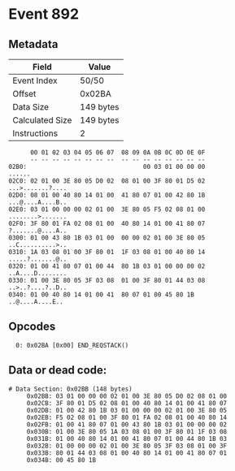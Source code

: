 # Event 892

## Metadata

| Field           | Value     |
|-----------------|-----------|
| Event Index     | 50/50     |
| Offset          | 0x02BA    |
| Data Size       | 149 bytes |
| Calculated Size | 149 bytes |
| Instructions    | 2         |

```
      00 01 02 03 04 05 06 07  08 09 0A 0B 0C 0D 0E 0F
      -- -- -- -- -- -- -- --  -- -- -- -- -- -- -- --
02B0:                                00 03 01 00 00 00            ......
02C0: 02 01 00 3E 80 05 D0 02  08 01 00 3F 80 01 D5 02  ...>.......?....
02D0: 08 01 00 40 80 14 01 00  41 80 07 01 00 42 80 1B  ...@....A....B..
02E0: 03 01 00 00 00 02 01 00  3E 80 05 F5 02 08 01 00  ........>.......
02F0: 3F 80 01 FA 02 08 01 00  40 80 14 01 00 41 80 07  ?.......@....A..
0300: 01 00 43 80 1B 03 01 00  00 00 02 01 00 3E 80 05  ..C..........>..
0310: 1A 03 08 01 00 3F 80 01  1F 03 08 01 00 40 80 14  .....?.......@..
0320: 01 00 41 80 07 01 00 44  80 1B 03 01 00 00 00 02  ..A....D........
0330: 01 00 3E 80 05 3F 03 08  01 00 3F 80 01 44 03 08  ..>..?....?..D..
0340: 01 00 40 80 14 01 00 41  80 07 01 00 45 80 1B     ..@....A....E.. 
```

## Opcodes

```
  0: 0x02BA [0x00] END_REQSTACK()
```

## Data or dead code:

```
# Data Section: 0x02BB (148 bytes)
     0x02BB: 03 01 00 00 00 02 01 00 3E 80 05 D0 02 08 01 00
     0x02CB: 3F 80 01 D5 02 08 01 00 40 80 14 01 00 41 80 07
     0x02DB: 01 00 42 80 1B 03 01 00 00 00 02 01 00 3E 80 05
     0x02EB: F5 02 08 01 00 3F 80 01 FA 02 08 01 00 40 80 14
     0x02FB: 01 00 41 80 07 01 00 43 80 1B 03 01 00 00 00 02
     0x030B: 01 00 3E 80 05 1A 03 08 01 00 3F 80 01 1F 03 08
     0x031B: 01 00 40 80 14 01 00 41 80 07 01 00 44 80 1B 03
     0x032B: 01 00 00 00 02 01 00 3E 80 05 3F 03 08 01 00 3F
     0x033B: 80 01 44 03 08 01 00 40 80 14 01 00 41 80 07 01
     0x034B: 00 45 80 1B
```
